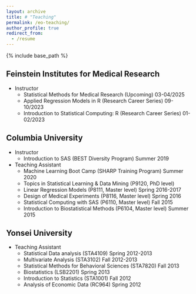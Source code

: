 ```yaml
---
layout: archive
title: # "Teaching"
permalink: /eo-teaching/
author_profile: true
redirect_from:
  - /resume
---
```


{% include base_path %}


Feinstein Institutes for Medical Research
------
* Instructor
  * Statistical Methods for Medical Research (Upcoming) 03-04/2025
  * Applied Regression Models in R (Research Career Series) 09-10/2023
  * Introduction to Statistical Computing: R (Research Career Series) 01-02/2023

Columbia University
------
* Instructor
  * Introduction to SAS (BEST Diversity Program) Summer 2019
* Teaching Assistant
  * Machine Learning Boot Camp (SHARP Training Program) Summer 2020
  * Topics in Statistical Learning & Data Mining (P9120, PhD level)
  * Linear Regression Models (P8111, Master level) Spring 2016-2017
  * Design of Medical Experiments (P8116, Master level) Spring 2016
  * Statistical Computing with SAS (P6110, Master level) Fall 2015
  * Introduction to Biostatistical Methods (P6104, Master level) Summer 2015
 
Yonsei University
------
* Teaching Assistant
  * Statistical Data analysis (STA4109) Spring 2012-2013
  * Multivariate Analysis (STA3102) Fall 2012-2013
  * Statistical Methods for Behavioral Sciences (STA7820) Fall 2013
  * Biostatistics (LSB2201) Spring 2013
  * Introduction to Statistics (STA1001) Fall 2012
  * Analysis of Economic Data (RC964) Spring 2012
  

